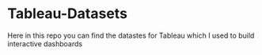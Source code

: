 # Tableau-Datasets #        

Here in this repo you can find the datastes for Tableau which I used to build interactive dashboards          
      
       
   
     
  
       
     
      
     
 
